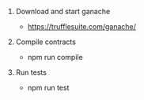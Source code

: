 1. Download and start ganache

    - https://trufflesuite.com/ganache/

2. Compile contracts

    - npm run compile

3. Run tests

    - npm run test